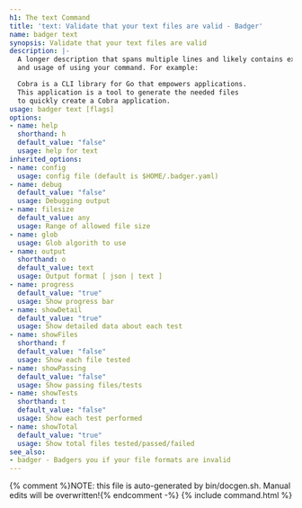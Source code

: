```yaml
---
h1: The text Command
title: 'text: Validate that your text files are valid - Badger'
name: badger text
synopsis: Validate that your text files are valid
description: |-
  A longer description that spans multiple lines and likely contains examples
  and usage of using your command. For example:

  Cobra is a CLI library for Go that empowers applications.
  This application is a tool to generate the needed files
  to quickly create a Cobra application.
usage: badger text [flags]
options:
- name: help
  shorthand: h
  default_value: "false"
  usage: help for text
inherited_options:
- name: config
  usage: config file (default is $HOME/.badger.yaml)
- name: debug
  default_value: "false"
  usage: Debugging output
- name: filesize
  default_value: any
  usage: Range of allowed file size
- name: glob
  usage: Glob algorith to use
- name: output
  shorthand: o
  default_value: text
  usage: Output format [ json | text ]
- name: progress
  default_value: "true"
  usage: Show progress bar
- name: showDetail
  default_value: "true"
  usage: Show detailed data about each test
- name: showFiles
  shorthand: f
  default_value: "false"
  usage: Show each file tested
- name: showPassing
  default_value: "false"
  usage: Show passing files/tests
- name: showTests
  shorthand: t
  default_value: "false"
  usage: Show each test performed
- name: showTotal
  default_value: "true"
  usage: Show total files tested/passed/failed
see_also:
- badger - Badgers you if your file formats are invalid
---
```

{% comment %}NOTE: this file is auto-generated by bin/docgen.sh.  Manual edits will be overwritten!{% endcomment -%}
{% include command.html %}
